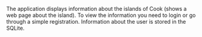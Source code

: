 The application displays information about the islands of Cook (shows a web page about the island). To view the information you need to login or go through a simple registration. Information about the user is stored in the SQLite.
